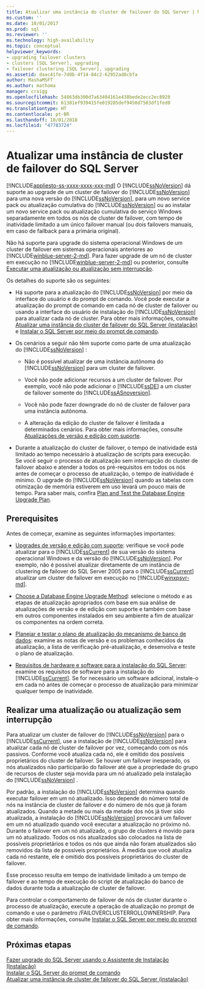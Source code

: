 ```yaml
---
title: Atualizar uma instância do cluster de failover do SQL Server | Microsoft Docs
ms.custom: ''
ms.date: 10/01/2017
ms.prod: sql
ms.reviewer: ''
ms.technology: high-availability
ms.topic: conceptual
helpviewer_keywords:
- upgrading failover clusters
- clusters [SQL Server], upgrading
- failover clustering [SQL Server], upgrading
ms.assetid: daac41fe-7d0b-4f14-84c2-62952ad8cbfa
author: MashaMSFT
ms.author: mathoma
manager: craigg
ms.openlocfilehash: 54863db300d7a63404161e438bede2ecc2ec8928
ms.sourcegitcommit: 61381ef939415fe019285def9450d7583df1fed0
ms.translationtype: HT
ms.contentlocale: pt-BR
ms.lasthandoff: 10/01/2018
ms.locfileid: "47783724"
---
```

# <a name="upgrade-a-sql-server-failover-cluster-instance"></a>Atualizar uma instância de cluster de failover do SQL Server
[!INCLUDE[appliesto-ss-xxxx-xxxx-xxx-md](../../../includes/appliesto-ss-xxxx-xxxx-xxx-md.md)]
  O [!INCLUDE[ssNoVersion](../../../includes/ssnoversion-md.md)] dá suporte ao upgrade de um cluster de failover do [!INCLUDE[ssNoVersion](../../../includes/ssnoversion-md.md)] para uma nova versão do [!INCLUDE[ssNoVersion](../../../includes/ssnoversion-md.md)], para um novo service pack ou atualização cumulativa do [!INCLUDE[ssNoVersion](../../../includes/ssnoversion-md.md)] ou ao instalar um novo service pack ou atualização cumulativa do serviço Windows separadamente em todos os nós de cluster de failover, com tempo de inatividade limitado a um único failover manual (ou dois failovers manuais, em caso de failback para a primária original).  
  
 Não há suporte para upgrade do sistema operacional Windows de um cluster de failover em sistemas operacionais anteriores ao [!INCLUDE[winblue-server-2-md](../../../includes/winblue-server-2-md.md)]. Para fazer upgrade de um nó de cluster em execução no [!INCLUDE[winblue-server-2-md](../../../includes/winblue-server-2-md.md)] ou posterior, consulte [Executar uma atualização ou atualização sem interrupção](#perform-a-rolling-upgrade-or-update).  
  
 Os detalhes do suporte são os seguintes:  
  
-   Há suporte para a atualização do [!INCLUDE[ssNoVersion](../../../includes/ssnoversion-md.md)] por meio da interface do usuário e do prompt de comando. Você pode executar a atualização do prompt de comando em cada nó de cluster de failover ou usando a interface do usuário de instalação do [!INCLUDE[ssNoVersion](../../../includes/ssnoversion-md.md)] para atualizar cada nó de cluster.  Para obter mais informações, consulte [Atualizar uma instância do cluster de failover do SQL Server &#40;instalação&#41;](../../../sql-server/failover-clusters/windows/upgrade-a-sql-server-failover-cluster-instance-setup.md) e [Instalar o SQL Server por meio do prompt de comando](../../../database-engine/install-windows/install-sql-server-2016-from-the-command-prompt.md).  
  
-   Os cenários a seguir não têm suporte como parte de uma atualização do [!INCLUDE[ssNoVersion](../../../includes/ssnoversion-md.md)] :  
  
    -   Não é possível atualizar de uma instância autônoma do [!INCLUDE[ssNoVersion](../../../includes/ssnoversion-md.md)] para um cluster de failover.  
  
    -   Você não pode adicionar recursos a um cluster de failover. Por exemplo, você não pode adicionar o [!INCLUDE[ssDE](../../../includes/ssde-md.md)] a um cluster de failover somente do [!INCLUDE[ssASnoversion](../../../includes/ssasnoversion-md.md)].  
  
    -   Você não pode fazer downgrade do nó de cluster de failover para uma instância autônoma.  
  
    -   A alteração da edição do cluster de failover é limitada a determinados cenários. Para obter mais informações, consulte [Atualizações de versão e edição com suporte](../../../database-engine/install-windows/supported-version-and-edition-upgrades.md).  
  
-   Durante a atualização do cluster de failover, o tempo de inatividade está limitado ao tempo necessário à atualização de scripts para execução. Se você seguir o processo de atualização sem interrupção do cluster de failover abaixo e atender a todos os pré-requisitos em todos os nós antes de começar o processo de atualização, o tempo de inatividade é mínimo. O upgrade do [!INCLUDE[ssNoVersion](../../../includes/ssnoversion-md.md)] quando as tabelas com otimização de memória estiverem em uso levará um pouco mais de tempo. Para saber mais, confira [Plan and Test the Database Engine Upgrade Plan](../../../database-engine/install-windows/plan-and-test-the-database-engine-upgrade-plan.md).  
  
## <a name="prerequisites"></a>Prerequisites  
 Antes de começar, examine as seguintes informações importantes:  
  
-   [Upgrades de versão e edição com suporte](../../../database-engine/install-windows/supported-version-and-edition-upgrades.md): verifique se você pode atualizar para o [!INCLUDE[ssCurrent](../../../includes/sscurrent-md.md)] de sua versão do sistema operacional Windows e da versão do [!INCLUDE[ssNoVersion](../../../includes/ssnoversion-md.md)]. Por exemplo, não é possível atualizar diretamente de um instância de clustering de failover do SQL Server 2005 para o [!INCLUDE[ssCurrent](../../../includes/sscurrent-md.md)] atualizar um cluster de failover em execução no [!INCLUDE[winxpsvr-md](../../../includes/winxpsvr-md.md)].  
  
-   [Choose a Database Engine Upgrade Method](../../../database-engine/install-windows/choose-a-database-engine-upgrade-method.md): selecione o método e as etapas de atualização apropriados com base em sua análise de atualizações de versão e de edição com suporte e também com base em outros componentes instalados em seu ambiente a fim de atualizar os componentes na ordem correta.  
  
-   [Planejar e testar o plano de atualização do mecanismo de banco de dados](../../../database-engine/install-windows/plan-and-test-the-database-engine-upgrade-plan.md): examine as notas de versão e os problemas conhecidos da atualização, a lista de verificação pré-atualização, e desenvolva e teste o plano de atualização.  
  
-   [Requisitos de hardware e software para a instalação do SQL Server](../../../sql-server/install/hardware-and-software-requirements-for-installing-sql-server.md): examine os requisitos de software para a instalação do [!INCLUDE[ssCurrent](../../../includes/sscurrent-md.md)]. Se for necessário um software adicional, instale-o em cada nó antes de começar o processo de atualização para minimizar qualquer tempo de inatividade.  
  
## <a name="perform-a-rolling-upgrade-or-update"></a>Realizar uma atualização ou atualização sem interrupção  
 Para atualizar um cluster de failover do [!INCLUDE[ssNoVersion](../../../includes/ssnoversion-md.md)] para o [!INCLUDE[ssCurrent](../../../includes/sscurrent-md.md)], use a instalação de [!INCLUDE[ssNoVersion](../../../includes/ssnoversion-md.md)] para atualizar cada nó de cluster de failover por vez, começando com os nós passivos. Conforme você atualiza cada nó, ele é omitido dos possíveis proprietários do cluster de failover. Se houver um failover inesperado, os nós atualizados não participarão do failover até que a propriedade do grupo de recursos de cluster seja movida para um nó atualizado pela instalação do [!INCLUDE[ssNoVersion](../../../includes/ssnoversion-md.md)] .  
  
 Por padrão, a instalação do [!INCLUDE[ssNoVersion](../../../includes/ssnoversion-md.md)] determina quando executar failover em um nó atualizado. Isso depende do número total de nós na instância de cluster de failover e do número de nós que já foram atualizados. Quando a metade ou mais da metade dos nós já tiver sido atualizada, a instalação do [!INCLUDE[ssNoVersion](../../../includes/ssnoversion-md.md)] provocará um failover em um nó atualizado quando você executar a atualização no próximo nó. Durante o failover em um nó atualizado, o grupo de clusters é movido para um nó atualizado. Todos os nós atualizados são colocados na lista de possíveis proprietários e todos os nós que ainda não foram atualizados são removidos da lista de possíveis proprietários. À medida que você atualiza cada nó restante, ele é omitido dos possíveis proprietários do cluster de failover.  
  
 Esse processo resulta em tempo de inatividade limitado a um tempo de failover e ao tempo de execução do script de atualização do banco de dados durante toda a atualização de cluster de failover.  
  
 Para controlar o comportamento de failover de nós de cluster durante o processo de atualização, execute a operação de atualização no prompt de comando e use o parâmetro /FAILOVERCLUSTERROLLOWNERSHIP. Para obter mais informações, consulte [Instalar o SQL Server por meio do prompt de comando](../../../database-engine/install-windows/install-sql-server-2016-from-the-command-prompt.md).  
  
## <a name="next-steps"></a>Próximas etapas  
 [Fazer upgrade do SQL Server usando o Assistente de Instalação &#40;Instalação&#41;](../../../database-engine/install-windows/upgrade-sql-server-using-the-installation-wizard-setup.md)   
 [Instalar o SQL Server do prompt de comando](../../../database-engine/install-windows/install-sql-server-2016-from-the-command-prompt.md)   
 [Atualizar uma instância de cluster de failover do SQL Server &#40;instalação&#41;](../../../sql-server/failover-clusters/windows/upgrade-a-sql-server-failover-cluster-instance-setup.md)  
  
  
